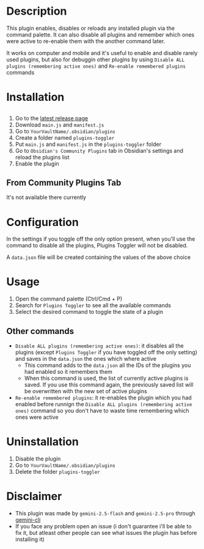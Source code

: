 # Description
This plugin enables, disables or reloads any installed plugin via the command palette. It can also disable all plugins and remember which ones were active to re-enable them with the another command later.

It works on computer and mobile and it's useful to enable and disable rarely used plugins, but also for debuggin other plugins by using `Disable ALL plugins (remembering active ones)` and `Re-enable remembered plugins` commands
# Installation
## 
1. Go to the [latest release page](https://github.com/ALE-ARME/Plugins-Toggler/releases/latest)
2. Download `main.js` and `manifest.js`
3. Go to `YourVaultName/.obsidian/plugins`
4. Create a folder named `plugins-toggler`
5. Put `main.js` and `manifest.js` in the `plugins-toggler` folder
6. Go to `Obsidian's Community Plugins` tab in Obsidian's settings and reload the plugins list
7. Enable the plugin
## From Community Plugins Tab
It's not available there currently
# Configuration
In the settings if you toggle off the only option present, when you'll use the command to disable all the plugins, Plugins Toggler will not be disabled.

A `data.json` file will be created containing the values of the above choice
# Usage
1.  Open the command palette (Ctrl/Cmd + P)
2.  Search for `Plugins Toggler` to see all the available commands
3.  Select the desired command to toggle the state of a plugin
## Other commands
- `Disable ALL plugins (remembering active ones)`: it disables all the plugins (except `Plugins Toggler` if you have toggled off the only setting) and saves in the `data.json` the ones which where active
    - This command adds to the `data.json` all the IDs of the plugins you had enabled so it remembers them
    - When this command is used, the list of currently active plugins is saved. If you use this command again, the previously saved list will be overwritten with the new set of active plugins 
- `Re-enable remembered plugins`: it re-enables the plugin which you had enabled before runnign the `Disable ALL plugins (remembering active ones)` command so you don't have to waste time remembering which ones were active
# Uninstallation
1. Disable the plugin
2. Go to `YourVaultName/.obsidian/plugins`
3. Delete the folder `plugins-toggler`
# Disclaimer
- This plugin was made by `gemini-2.5-flash` and `gemini-2.5-pro` through [gemini-cli](https://github.com/google-gemini/gemini-cli)
- If you face any problem open an issue (i don't guarantee i'll be able to fix it, but atleast other people can see what issues the plugin has before installing it)
